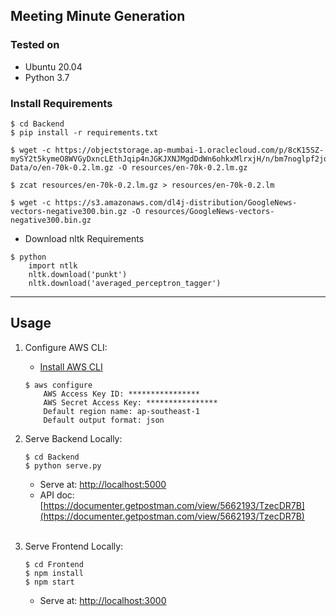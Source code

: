 ## Meeting Minute Generation

### Tested on

- Ubuntu 20.04
- Python 3.7

### Install Requirements

```
$ cd Backend
$ pip install -r requirements.txt 

$ wget -c https://objectstorage.ap-mumbai-1.oraclecloud.com/p/8cK15SZ-mySY2t5kymeO8WVGyDxncLEthJqip4nJGKJXNJMgdDdWn6ohkxMlrxjH/n/bm7noglpf2jq/b/FYP-Data/o/en-70k-0.2.lm.gz -O resources/en-70k-0.2.lm.gz

$ zcat resources/en-70k-0.2.lm.gz > resources/en-70k-0.2.lm

$ wget -c https://s3.amazonaws.com/dl4j-distribution/GoogleNews-vectors-negative300.bin.gz -O resources/GoogleNews-vectors-negative300.bin.gz
```

- Download nltk Requirements
```
$ python
    import ntlk
    nltk.download('punkt')
    nltk.download('averaged_perceptron_tagger')
```
<hr/>

## Usage
  
1. Configure AWS CLI:

    * [Install AWS CLI](https://docs.aws.amazon.com/cli/latest/userguide/install-cliv1.html)

    ```
    $ aws configure
        AWS Access Key ID: ****************
        AWS Secret Access Key: ****************
        Default region name: ap-southeast-1
        Default output format: json
    ```

2. Serve Backend Locally:

    ```
    $ cd Backend
    $ python serve.py
    ```

    - Serve at: [http://localhost:5000](http://localhost:5000)
    - API doc: [https://documenter.getpostman.com/view/5662193/TzecDR7B](https://documenter.getpostman.com/view/5662193/TzecDR7B)

    <br/>

2. Serve Frontend Locally:

    ```
    $ cd Frontend
    $ npm install
    $ npm start
    ```

    - Serve at: [http://localhost:3000](http://localhost:3000)
